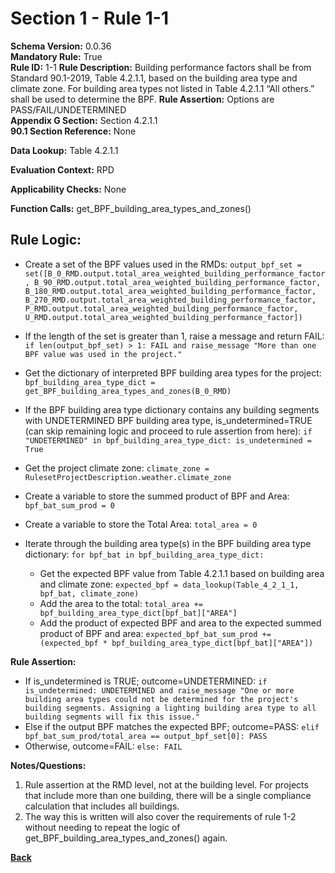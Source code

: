 # Section 1 - Rule 1-1
**Schema Version:** 0.0.36  
**Mandatory Rule:** True  
**Rule ID:** 1-1
**Rule Description:** Building performance factors shall be from Standard 90.1-2019, Table 4.2.1.1, based on the building area type and climate zone. For building area types not listed in Table 4.2.1.1  “All others.” shall be used to determine the BPF.
**Rule Assertion:** Options are PASS/FAIL/UNDETERMINED     
**Appendix G Section:** Section 4.2.1.1  
**90.1 Section Reference:** None  

**Data Lookup:** Table 4.2.1.1 

**Evaluation Context:** RPD

**Applicability Checks:** None

**Function Calls:**
get_BPF_building_area_types_and_zones()

## Rule Logic:
- Create a set of the BPF values used in the RMDs: `output_bpf_set = set([B_0_RMD.output.total_area_weighted_building_performance_factor, B_90_RMD.output.total_area_weighted_building_performance_factor, B_180_RMD.output.total_area_weighted_building_performance_factor, B_270_RMD.output.total_area_weighted_building_performance_factor, P_RMD.output.total_area_weighted_building_performance_factor, U_RMD.output.total_area_weighted_building_performance_factor])`
- If the length of the set is greater than 1, raise a message and return FAIL: `if len(output_bpf_set) > 1: FAIL and raise_message "More than one BPF value was used in the project."`

- Get the dictionary of interpreted BPF building area types for the project: `bpf_building_area_type_dict = get_BPF_building_area_types_and_zones(B_0_RMD)`
- If the BPF building area type dictionary contains any building segments with UNDETERMINED BPF building area type, is_undetermined=TRUE (can skip remaining logic and proceed to rule assertion from here): `if "UNDETERMINED" in bpf_building_area_type_dict: is_undetermined = True`
- Get the project climate zone: `climate_zone = RulesetProjectDescription.weather.climate_zone`
- Create a variable to store the summed product of BPF and Area: `bpf_bat_sum_prod = 0`
- Create a variable to store the Total Area: `total_area = 0`
- Iterate through the building area type(s) in the BPF building area type dictionary: `for bpf_bat in bpf_building_area_type_dict:`
  - Get the expected BPF value from Table 4.2.1.1 based on building area and climate zone: `expected_bpf = data_lookup(Table_4_2_1_1, bpf_bat, climate_zone)`
  - Add the area to the total: `total_area += bpf_building_area_type_dict[bpf_bat]["AREA"]`
  - Add the product of expected BPF and area to the expected summed product of BPF and area: `expected_bpf_bat_sum_prod += (expected_bpf * bpf_building_area_type_dict[bpf_bat]["AREA"])`

**Rule Assertion:**
- If is_undetermined is TRUE; outcome=UNDETERMINED: `if is_undetermined: UNDETERMINED and raise_message "One or more building area types could not be determined for the project's building segments. Assigning a lighting building area type to all building segments will fix this issue."`
- Else if the output BPF matches the expected BPF; outcome=PASS: `elif bpf_bat_sum_prod/total_area == output_bpf_set[0]: PASS`
- Otherwise, outcome=FAIL: `else: FAIL`

**Notes/Questions:** 
1. Rule assertion at the RMD level, not at the building level. For projects that include more than one building, there will be a single compliance calculation that includes all buildings.
2. The way this is written will also cover the requirements of rule 1-2 without needing to repeat the logic of get_BPF_building_area_types_and_zones() again.

**[Back](../_toc.md)**